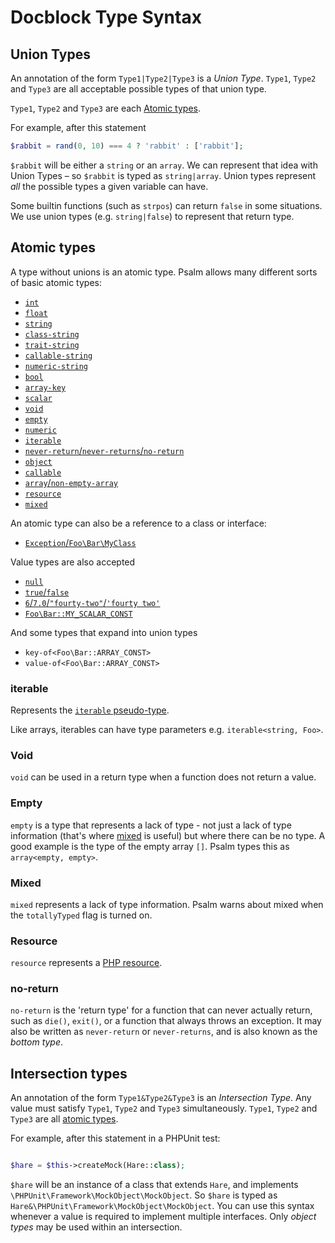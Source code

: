 # Docblock Type Syntax

## Union Types

An annotation of the form `Type1|Type2|Type3` is a _Union Type_. `Type1`, `Type2` and `Type3` are all acceptable possible types of that union type.

`Type1`, `Type2` and `Type3` are each [Atomic types](#atomic_types).

For example, after this statement
```php
$rabbit = rand(0, 10) === 4 ? 'rabbit' : ['rabbit'];
```
`$rabbit` will be either a `string` or an `array`. We can represent that idea with Union Types – so `$rabbit` is typed as `string|array`. Union types represent *all* the possible types a given variable can have.

Some builtin functions (such as `strpos`) can return `false` in some situations. We use union types (e.g. `string|false`) to represent that return type.

## Atomic types

A type without unions is an atomic type. Psalm allows many different sorts of basic atomic types:

- [`int`](type_syntax/scalar_types.md)
- [`float`](type_syntax/scalar_types.md)
- [`string`](type_syntax/scalar_types.md)
- [`class-string`](type_syntax/scalar_types.md#class-string)
- [`trait-string`](type_syntax/scalar_types.md#trait-string)
- [`callable-string`](type_syntax/scalar_types.md#callable-string)
- [`numeric-string`](type_syntax/scalar_types.md#numeric-string)
- [`bool`](type_syntax/scalar_types.md)
- [`array-key`](type_syntax/scalar_types.md#array-key)
- [`scalar`](type_syntax/scalar_types.md#scalar)
- [`void`](#void)
- [`empty`](#empty)
- [`numeric`](type_syntax/scalar_types.md#numeric)
- [`iterable`](#iterable)
- [`never-return`/`never-returns`/`no-return`](#no-return)
- [`object`](type_syntax/object_types.md)
- [`callable`](type_syntax/callable_types.md)
- [`array`/`non-empty-array`](type_syntax/array_types.md)
- [`resource`](#resource)
- [`mixed`](#mixed)

An atomic type can also be a reference to a class or interface:

- [`Exception`/`Foo\Bar\MyClass`](type_syntax/object_types.md)

Value types are also accepted

- [`null`](type_syntax/value_types.md#null)
- [`true`/`false`](type_syntax/value_types.md#true-false)
- [`6`/`7.0`/`"fourty-two"`/`'fourty two'`](type_syntax/value_types.md#some_string-4-314)
- [`Foo\Bar::MY_SCALAR_CONST`](type_syntax/value_types.md@regular-class-constants)

And some types that expand into union types

- `key-of<Foo\Bar::ARRAY_CONST>`
- `value-of<Foo\Bar::ARRAY_CONST>`

### iterable

Represents the [`iterable` pseudo-type](https://php.net/manual/en/language.types.iterable.php).

Like arrays, iterables can have type parameters e.g. `iterable<string, Foo>`.

### Void

`void` can be used in a return type when a function does not return a value.

### Empty

`empty` is a type that represents a lack of type - not just a lack of type information (that's where [mixed](#mixed) is useful) but where there can be no type. A good example is the type of the empty array `[]`. Psalm types this as `array<empty, empty>`.

### Mixed

`mixed` represents a lack of type information. Psalm warns about mixed when the `totallyTyped` flag is turned on.

### Resource

`resource` represents a [PHP resource](https://www.php.net/manual/en/language.types.resource.php).

### no-return

`no-return` is the 'return type' for a function that can never actually return, such as `die()`, `exit()`, or a function that
always throws an exception. It may also be written as `never-return` or `never-returns`, and  is also known as the *bottom type*.

## Intersection types

An annotation of the form `Type1&Type2&Type3` is an _Intersection Type_. Any value must satisfy `Type1`, `Type2` and `Type3` simultaneously. `Type1`, `Type2` and `Type3` are all [atomic types](#atomic_types).

For example, after this statement in a PHPUnit test:
```php

$hare = $this->createMock(Hare::class);
```
`$hare` will be an instance of a class that extends `Hare`, and implements `\PHPUnit\Framework\MockObject\MockObject`. So
`$hare` is typed as `Hare&\PHPUnit\Framework\MockObject\MockObject`. You can use this syntax whenever a value is
required to implement multiple interfaces. Only *object types* may be used within an intersection.



